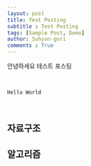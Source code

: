 ```yaml
---
layout: post
title: Test Posting
subtitle : Test Posting
tags: [Sample Post, Demo]
author: Suhyun-guri
comments : True
---
```


안녕하세요
테스트 포스팅

<br>

`Hello World`

<br>

<h2>자료구조</h2>
<h2>알고리즘</h2>